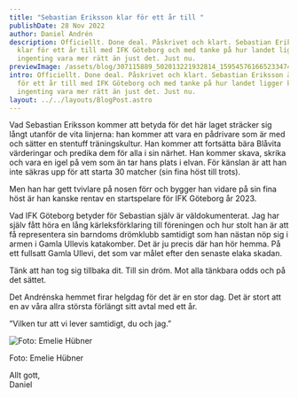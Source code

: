 ```yaml
---
title: "Sebastian Eriksson klar för ett år till "
publishDate: 28 Nov 2022
author: Daniel Andrén
description: Officiellt. Done deal. Påskrivet och klart. Sebastian Eriksson är
  klar för ett år till med IFK Göteborg och med tanke på hur landet ligger kunde
  ingenting vara mer rätt än just det. Just nu.
previewImage: /assets/blog/307115889_502013221932814_1595457616652334746_n-1-.jpeg
intro: Officiellt. Done deal. Påskrivet och klart. Sebastian Eriksson är klar
  för ett år till med IFK Göteborg och med tanke på hur landet ligger kunde
  ingenting vara mer rätt än just det. Just nu.
layout: ../../layouts/BlogPost.astro
---
```

Vad Sebastian Eriksson kommer att betyda för det här laget sträcker sig långt utanför de vita linjerna: han kommer att vara en pådrivare som är med och sätter en stentuff träningskultur. Han kommer att fortsätta bära Blåvita värderingar och predika dem för alla i sin närhet. Han kommer skava, skrika och vara en igel på vem som än tar hans plats i elvan. För känslan är att han inte säkras upp för att starta 30 matcher (sin fina höst till trots).

Men han har gett tvivlare på nosen förr och bygger han vidare på sin fina höst är han kanske rentav en startspelare för IFK Göteborg år 2023.

Vad IFK Göteborg betyder för Sebastian själv är väldokumenterat. Jag har själv fått höra en lång kärleksförklaring till föreningen och hur stolt han är att få representera sin barndoms drömklubb samtidigt som han nästan nöp sig i armen i Gamla Ullevis katakomber. Det är ju precis där han hör hemma. På ett fullsatt Gamla Ullevi, det som var målet efter den senaste elaka skadan.

Tänk att han tog sig tillbaka dit. Till sin dröm. Mot alla tänkbara odds och på det sättet.

Det Andrénska hemmet firar helgdag för det är en stor dag. Det är stort att en av våra allra största förlängt sitt avtal med ett år.

”Vilken tur att vi lever samtidigt, du och jag.”

![](/assets/blog/317575099_149334201183788_2298528759472121366_n.jpeg "Foto: Emelie Hübner")

Foto: Emelie Hübner 

Allt gott, \
Daniel